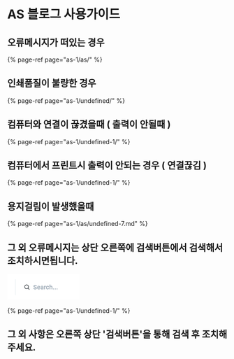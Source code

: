 # AS 블로그 사용가이드

## 오류메시지가 떠있는 경우

{% page-ref page="as-1/as/" %}

## 인쇄품질이 불량한 경우

{% page-ref page="as-1/undefined/" %}

## 컴퓨터와 연결이 끊겼을때 \( 출력이 안될때 \)

{% page-ref page="as-1/undefined-1/" %}

## 컴퓨터에서 프린트시 출력이 안되는 경우 \( 연결끊김 \)

{% page-ref page="as-1/undefined-1/" %}

## 용지걸림이 발생했을때

{% page-ref page="as-1/as/undefined-7.md" %}

## 그 외 오류메시지는 상단 오른쪽에 검색버튼에서 검색해서 조치하시면됩니다.

![&#xCD5C;&#xC0C1;&#xB2E8; &#xC624;&#xB978;&#xCABD; &#xAC80;&#xC0C9;&#xBC84;&#xD2BC; \( &#xC774;&#xBBF8;&#xC9C0; \)](.gitbook/assets/.png%20%2814%29.png)

{% page-ref page="as-1/undefined-1/" %}

## 그 외 사항은 오른쪽 상단 '검색버튼'을 통해 검색 후 조치해주세요.

